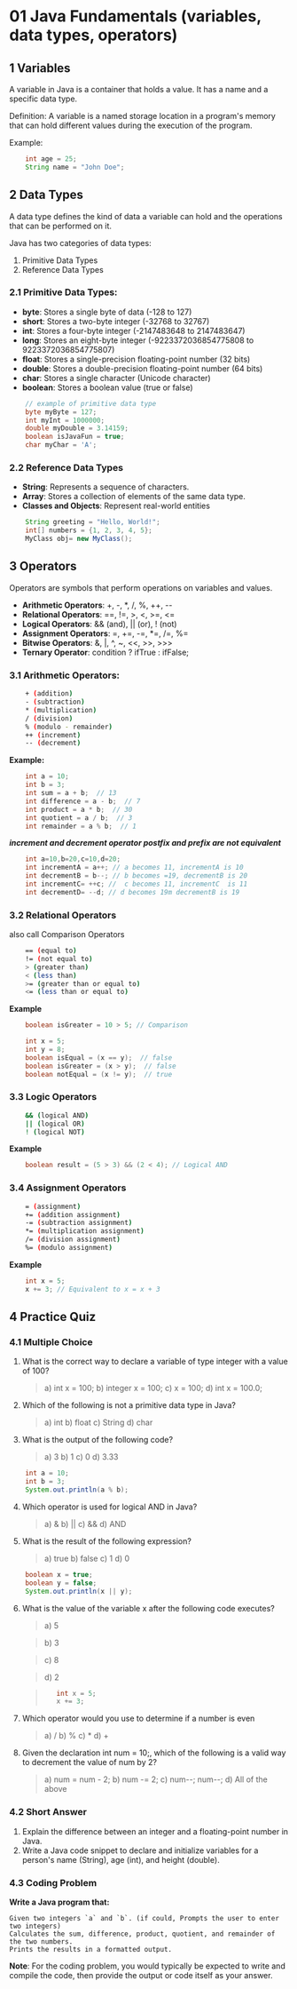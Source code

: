 # 01 Java Fundamentals (variables, data types, operators)

## 1 Variables

A variable in Java is a container that holds a value. It has a name and a specific data type.

Definition: A variable is a named storage location in a program's memory that can hold different values during the execution of the program.

Example:

```java
    int age = 25;
    String name = "John Doe";
```

## 2 Data Types

A data type defines the kind of data a variable can hold and the operations that can be performed on it.

Java has two categories of data types:

1. Primitive Data Types
2. Reference Data Types

### 2.1 Primitive Data Types:

- **byte**: Stores a single byte of data (-128 to 127)
- **short**: Stores a two-byte integer (-32768 to 32767)
- **int**: Stores a four-byte integer (-2147483648 to 2147483647)
- **long**: Stores an eight-byte integer (-9223372036854775808 to 9223372036854775807)
- **float**: Stores a single-precision floating-point number (32 bits)
- **double**: Stores a double-precision floating-point number (64 bits)
- **char**: Stores a single character (Unicode character)
- **boolean**: Stores a boolean value (true or false)

```java
    // example of primitive data type
    byte myByte = 127;
    int myInt = 1000000;
    double myDouble = 3.14159;
    boolean isJavaFun = true;
    char myChar = 'A';
```

### 2.2 Reference Data Types

- **String**: Represents a sequence of characters.
- **Array**: Stores a collection of elements of the same data type.
- **Classes and Objects**: Represent real-world entities

```java
    String greeting = "Hello, World!";
    int[] numbers = {1, 2, 3, 4, 5};
    MyClass obj= new MyClass();
```

## 3 Operators

Operators are symbols that perform operations on variables and values.

- **Arithmetic Operators**: +, -, *, /, %, ++, --
- **Relational Operators**: ==, !=, >, <, >=, <=
- **Logical Operators**: && (and), || (or), ! (not)
- **Assignment Operators**: =, +=, -=, *=, /=, %=
- **Bitwise Operators**: &, |, ^, ~, <<, >>, >>>
- **Ternary Operator**: condition ? ifTrue : ifFalse;


### 3.1 Arithmetic Operators:

```sh
    + (addition)
    - (subtraction)
    * (multiplication)
    / (division)
    % (modulo - remainder)
    ++ (increment)
    -- (decrement)
```

**Example:**

```java
    int a = 10;
    int b = 3;
    int sum = a + b;  // 13
    int difference = a - b;  // 7
    int product = a * b;  // 30
    int quotient = a / b;  // 3
    int remainder = a % b;  // 1
```

***increment and decrement operator postfix and prefix are not equivalent***

```java
    int a=10,b=20,c=10,d=20;
    int incrementA = a++; // a becomes 11, incrementA is 10
    int decrementB = b--; // b becomes =19, decrementB is 20
    int incrementC= ++c; //  c becomes 11, incrementC  is 11
    int decrementD= --d; // d becomes 19m decrementB is 19

```

### 3.2 Relational Operators

also call Comparison Operators

```sh
    == (equal to)
    != (not equal to)
    > (greater than)
    < (less than)
    >= (greater than or equal to)
    <= (less than or equal to)
```

**Example**

```java
    boolean isGreater = 10 > 5; // Comparison
```

```java
    int x = 5;
    int y = 8;
    boolean isEqual = (x == y);  // false
    boolean isGreater = (x > y);  // false
    boolean notEqual = (x != y);  // true

```

### 3.3 Logic Operators

```sh
    && (logical AND)
    || (logical OR)
    ! (logical NOT)
```

**Example**

```java
    boolean result = (5 > 3) && (2 < 4); // Logical AND
```

### 3.4 Assignment Operators

```sh
    = (assignment)
    += (addition assignment)
    -= (subtraction assignment)
    *= (multiplication assignment)
    /= (division assignment)
    %= (modulo assignment)
```

**Example**

```java
    int x = 5;
    x += 3; // Equivalent to x = x + 3
```

## 4 Practice Quiz

### 4.1 Multiple Choice

1. What is the correct way to declare a variable of type integer with a value of 100?
    > a) int x = 100;
    > b) integer x = 100;
    > c) x = 100;
    > d) int x = 100.0;

2. Which of the following is not a primitive data type in Java?
    > a) int
    > b) float
    > c) String
    > d) char

3. What is the output of the following code?
    > a) 3
    > b) 1
    > c) 0
    > d) 3.33

```java
    int a = 10;
    int b = 3;
    System.out.println(a % b);
```
 
4. Which operator is used for logical AND in Java?
    > a) &
    > b) ||
    > c) &&
    > d) AND

5. What is the result of the following expression?
    > a) true
    > b) false
    > c) 1
    > d) 0
    
>
```java
    boolean x = true;
    boolean y = false;
    System.out.println(x || y);
```

6. What is the value of the variable x after the following code executes?
    > a) 5

    > b) 3

    > c) 8

    > d) 2

    >```Java
    >    int x = 5;
    >    x += 3;
    >```

7. Which operator would you use to determine if a number is even
    > a) /
    > b) %
    > c) *
    > d) +
8. Given the declaration int num = 10;, which of the following is a valid way to decrement the value of num by 2?
    > a) num = num - 2;
    > b) num -= 2;
    > c) num--; num--;
    > d) All of the above

### 4.2 Short Answer

1. Explain the difference between an integer and a floating-point number in Java.
2. Write a Java code snippet to declare and initialize variables for a person's name (String), age (int), and height (double).

### 4.3 Coding Problem

**Write a Java program that:**

    Given two integers `a` and `b`. (if could, Prompts the user to enter two integers)
    Calculates the sum, difference, product, quotient, and remainder of the two numbers.
    Prints the results in a formatted output.
**Note**: For the coding problem, you would typically be expected to write and compile the code, then provide the output or code itself as your answer.